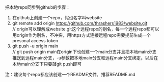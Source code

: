 把本地repo同步到github的步骤：  
1. 在github上创建一个repo，假设名字叫website
2. git remote add origin https://github.com/thrashers1983/website.git  
// origin可以理解成website.git这个远程repo的别名，每一个远程repo都可以用origin作为别名，不冲突，用https方式连接远程repo需要提前生成一个presonal access token
3. git push -u origin main  
// git push origin main在origin下也创建一个main分支并且把本地main分支推送到远程main分支，-u参数把本地main分支和远程main分支绑定，以后在本地main分支下只要敲git push即可

注：建议每个repo都应该创建一个README文件，推荐README.md
